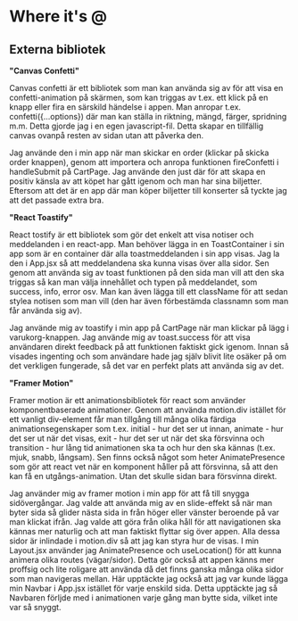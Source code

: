 # Where it's @


## Externa bibliotek


**"Canvas Confetti"**

Canvas confetti är ett bibliotek som man kan använda sig av för att visa en confetti-animation på skärmen, som kan triggas av t.ex. ett klick på en knapp eller fira en särskild händelse i appen.
Man anropar t.ex. confetti({...options}) där man kan ställa in riktning, mängd, färger, spridning m.m. Detta gjorde jag i en egen javascript-fil. Detta skapar en tillfällig canvas ovanpå resten av sidan utan att påverka den.

Jag använde den i min app när man skickar en order (klickar på skicka order knappen), genom att importera och anropa funktionen fireConfetti i handleSubmit på CartPage. Jag använde den just där för att skapa en positiv känsla av att köpet har gått igenom och man har sina biljetter. Eftersom att det är en app där man köper biljetter till konserter så tyckte jag att det passade extra bra.



**"React Toastify"**

React tostify är ett bibliotek som gör det enkelt att visa notiser och meddelanden i en react-app. Man behöver lägga in en ToastContainer i sin app som är en container där alla toastmeddelanden i sin app visas. Jag la den i App.jsx så att meddelandena ska kunna visas över alla sidor. Sen genom att använda sig av toast funktionen på den sida man vill att den ska triggas så kan man välja innehållet och typen på meddelandet, som success, info, error osv. Man kan även lägga till ett className för att sedan stylea notisen som man vill (den har även förbestämda classnamn som man får använda sig av).

Jag använde mig av toastify i min app på CartPage när man klickar på lägg i varukorg-knappen. Jag använde mig av toast.success för att visa användaren direkt feedback på att funktionen faktiskt gick igenom. Innan så visades ingenting och som användare hade jag själv blivit lite osäker på om det verkligen fungerade, så det var en perfekt plats att använda sig av det.



**"Framer Motion"**

Framer motion är ett animationsbibliotek för react som använder komponentbaserade animationer. Genom att använda motion.div istället för ett vanligt div-element får man tillgång till många olika färdiga animationsegenskaper som t.ex. initial - hur det ser ut innan, animate - hur det ser ut när det visas, exit - hur det ser ut när det ska försvinna och transition - hur lång tid animationen ska ta och hur den ska kännas (t.ex. mjuk, snabb, långsam). Sen finns också något som heter AnimatePresence som gör att react vet när en komponent håller på att försvinna, så att den kan få en utgångs-animation. Utan det skulle sidan bara försvinna direkt.

Jag använder mig av framer motion i min app för att få till snygga sidövergångar. Jag valde att använda mig av en slide-effekt så när man byter sida så glider nästa sida in från höger eller vänster beroende på var man klickat ifrån. Jag valde att göra från olika håll för att navigationen ska kännas mer naturlig och att man faktiskt flyttar sig över appen. Alla dessa sidor är inlindade i motion.div så att jag kan styra hur de visas. I min Layout.jsx använder jag AnimatePresence och useLocation() för att kunna animera olika routes (vägar/sidor). Detta gör också att appen känns mer proffsig och lite roligare att använda då det finns ganska många olika sidor som man navigeras mellan. Här upptäckte jag också att jag var kunde lägga min Navbar i App.jsx istället för varje enskild sida. Detta upptäckte jag så Navbaren förljde med i animationen varje gång man bytte sida, vilket inte var så snyggt.


